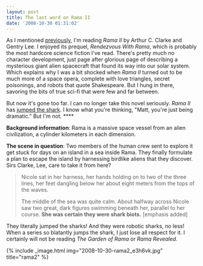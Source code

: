 ```yaml
---
layout: post
title: The last word on Rama II
date: '2008-10-30 01:31:02'
---
```



As I mentioned [previously](/2008/10/arthur-c-clarkes-economic-premonition/), I'm reading *Rama II* by Arthur C. Clarke and Gentry Lee. I enjoyed its prequel, *Rendezvous With Rama*, which is probably the most hardcore science fiction I've read. There's pretty much no character development, just page after glorious page of describing a mysterious giant alien spacecraft that found its way into our solar system. Which explains why I was a bit shocked when *Rama II* turned out to be much more of a space opera, complete with love triangles, secret poisonings, and robots that quote Shakespeare. But I hung in there, savoring the bits of true sci-fi that were few and far between.

But now it's gone too far. I can no longer take this novel seriously. *Rama II* has [jumped the shark](http://en.wikipedia.org/wiki/Jumping_the_shark). I know what you're thinking, "Matt, you're just being dramatic." But I'm not. ****

**Background information**: Rama is a massive space vessel from an alien civilization, a cylinder kilometers in each dimension.

**The scene in question**: Two members of the human crew sent to explore it get stuck for days on an island in a sea inside Rama. They finally formulate a plan to escape the island by harnessing birdlike aliens that they discover. Sirs Clarke, Lee, care to take it from here?

> Nicole sat in her harness, her hands holding on to two of the three lines, her feet dangling below her about eight meters from the tops of the waves.
> 
> The middle of the sea was quite calm. About halfway across Nicole saw two great, dark figures swimming beneath her, parallel to her course. **She was certain they were shark biots.** [emphasis added]

They literally jumped the sharks! And they were robotic sharks, no less! When a series so blatantly jumps the shark, I just lose all respect for it. I certainly will not be reading *The Garden of Rama* or *Rama Revealed*.

{% include _image.html img="2008-10-30-rama2_e3h6vk.jpg" title="rama2"  %}

